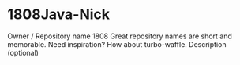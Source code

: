 # 1808Java-Nick
Owner / Repository name  1808 Great repository names are short and memorable. Need inspiration? How about turbo-waffle.  Description (optional)
